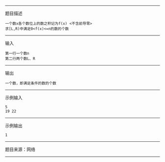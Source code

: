 - - -
题目描述

    一个数x各个数位上的数之积记为f(x) <不含前导零>
    求[L,R)中满足0<f(x)<=n的数的个数
- - -
输入

    第一行一个数n
    第二行两个数L、R
- - -
输出

    一个数，即满足条件的数的个数
- - -
示例输入

    5
    19 22
- - -
示例输出

    1
- - -
题目来源：网络
- - -